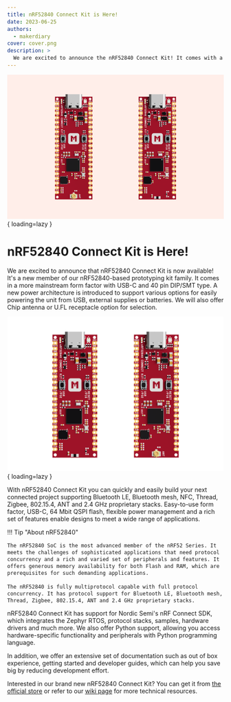 ```yaml
---
title: nRF52840 Connect Kit is Here!
date: 2023-06-25
authors:
  - makerdiary
cover: cover.png
description: >
  We are excited to announce the nRF52840 Connect Kit! It comes with a more mainstream form factor, USB-C, 64 Mbit QSPI flash, flexible power management and a rich set of features.
---
```


![](cover.png){ loading=lazy }

# nRF52840 Connect Kit is Here!

We are excited to announce that nRF52840 Connect Kit is now available! It's a new member of our nRF52840-based prototyping kit family. It comes in a more mainstream form factor with USB-C and 40 pin DIP/SMT type. A new power architecture is introduced to support various options for easily powering the unit from USB, external supplies or batteries. We will also offer Chip antenna or U.FL receptacle option for selection.

![](../../../assets/images/nrf52840_connectkit_hero.png){ loading=lazy }

With nRF52840 Connect Kit you can quickly and easily build your next connected project supporting Bluetooth LE, Bluetooth mesh, NFC, Thread, Zigbee, 802.15.4, ANT and 2.4 GHz proprietary stacks. Easy-to-use form factor, USB-C, 64 Mbit QSPI flash, flexible power management and a rich set of features enable designs to meet a wide range of applications.

!!! Tip "About nRF52840"

    The nRF52840 SoC is the most advanced member of the nRF52 Series. It meets the challenges of sophisticated applications that need protocol concurrency and a rich and varied set of peripherals and features. It offers generous memory availability for both Flash and RAM, which are prerequisites for such demanding applications.

    The nRF52840 is fully multiprotocol capable with full protocol concurrency. It has protocol support for Bluetooth LE, Bluetooth mesh, Thread, Zigbee, 802.15.4, ANT and 2.4 GHz proprietary stacks.

nRF52840 Connect Kit has support for Nordic Semi's nRF Connect SDK, which integrates the Zephyr RTOS, protocol stacks, samples, hardware drivers and much more. We also offer Python support, allowing you access hardware-specific functionality and peripherals with Python programming language.

In addition, we offer an extensive set of documentation such as out of box experience, getting started and developer guides, which can help you save big by reducing development effort.

Interested in our brand new nRF52840 Connect Kit? You can get it from [the official store](https://makerdiary.com/products/nrf52840-connectkit) or refer to our [wiki page](../../../index.md) for more technical resources.
